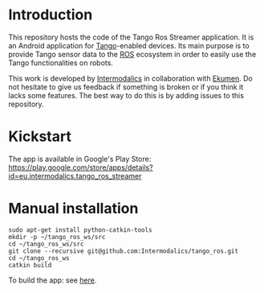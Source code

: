 # Introduction
This repository hosts the code of the Tango Ros Streamer application. It is an Android application for [Tango](https://get.google.com/tango/)-enabled devices.
Its main purpose is to provide Tango sensor data to the [ROS](http://wiki.ros.org/) ecosystem in order to easily use the Tango functionalities on robots.

This work is developed by [Intermodalics](http://www.intermodalics.eu/) in collaboration with [Ekumen](http://www.ekumenlabs.com/).
Do not hesitate to give us feedback if something is broken or if you think it lacks some features. The best way to do this is by adding issues to this repository.

# Kickstart
The app is available in Google's Play Store: https://play.google.com/store/apps/details?id=eu.intermodalics.tango_ros_streamer

# Manual installation
```
sudo apt-get install python-catkin-tools
mkdir -p ~/tango_ros_ws/src
cd ~/tango_ros_ws/src
git clone --recursive git@github.com:Intermodalics/tango_ros.git
cd ~/tango_ros_ws
catkin build
```  
To build the app: see [here](https://github.com/Intermodalics/tango_ros/blob/master/TangoRosStreamer/README.md).  
